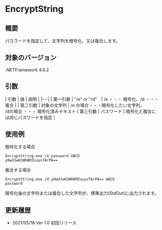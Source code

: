# EncryptString

## 概要
パスワードを指定して、文字列を暗号化、又は複合します。

## 対象のバージョン
.NETFramework 4.6.2

## 引数
| 引数 | 値 | 説明 |
|---|
| 第一引数 | "/e" or "/d"　| /e ・・・ 暗号化、/d ・・・ 複合 |
| 第二引数 | 対象の文字列 | /e の場合・・・暗号化したい文字列、<br>/dの場合 ・・・ 暗号化済みテキスト
| 第三引数 | パスワード | 暗号化と複合には同じパスワードを指定 |

## 使用例
暗号化する場合

```
EncryptString.exe /e password ABCD
y0wdJwH2WRAMZuuyuTArPA==
```

複合する場合

```
EncryptString.exe /d y0wdJwH2WRAMZuuyuTArPA== ABCD
password
```


暗号化後の文字列または複合した文字列が、標準出力(StdOut)に出力されます。

## 更新履歴
- 2021/05/18 Ver 1.0 初回リリース